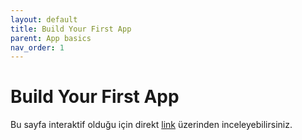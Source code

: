 ```yaml
---
layout: default
title: Build Your First App
parent: App basics
nav_order: 1
---
```


# Build Your First App

Bu sayfa interaktif olduğu için direkt [link](https://developer.android.com/training/basics/firstapp) üzerinden inceleyebilirsiniz.